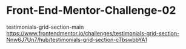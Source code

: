 # Front-End-Mentor-Challenge-02
testimonials-grid-section-main https://www.frontendmentor.io/challenges/testimonials-grid-section-Nnw6J7Un7/hub/testimonials-grid-section-cTbswbbYA1
